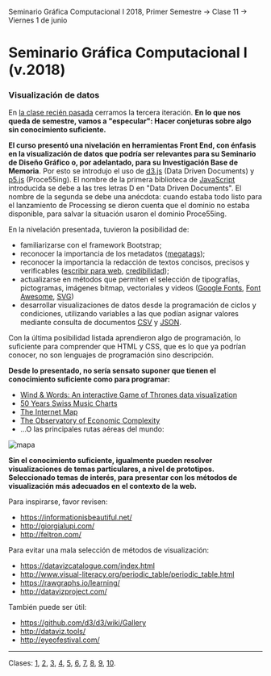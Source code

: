 Seminario Gráfica Computacional I 2018, Primer Semestre → Clase 11 → Viernes 1 de junio

# Seminario Gráfica Computacional I (v.2018)

### Visualización de datos

En [la clase recién pasada](https://github.com/profesorfaco/dgp502_10/) cerramos la tercera iteración. **En lo que nos queda de semestre, vamos a "especular": Hacer conjeturas sobre algo sin conocimiento suficiente.**

**El curso presentó una nivelación en herramientas Front End, con énfasis en la visualización de datos que podría ser relevantes para su Seminario de Diseño Gráfico o, por adelantado, para su Investigación Base de Memoria**. Por esto se introdujo el uso de [d3.js](https://d3js.org/) (Data Driven Documents) y [p5.js](https://p5js.org/es/) (Proce55ing). El nombre de la primera biblioteca de [JavaScript](https://www.javascript.com/learn/strings) introducida se debe a las tres letras D en "Data Driven Documents". El nombre de la segunda se debe una anécdota: cuando estaba todo listo para el lanzamiento de Processing se dieron cuenta que el dominio no estaba disponible, para salvar la situación usaron el dominio Proce55ing.

En la nivelación presentada, tuvieron la posibilidad de:

- familiarizarse con el framework Bootstrap;
- reconocer la importancia de los metadatos ([megatags](https://megatags.co/)); 
- reconocer la importancia la redacción de textos concisos, precisos y verificables ([escribir para web](https://www.nngroup.com/topic/writing-web/), [credibilidad](http://credibility.stanford.edu/guidelines/index.html));
- actualizarse en métodos que permiten el selección de tipografías, pictogramas, imágenes bitmap, vectoriales y videos ([Google Fonts](https://fonts.google.com/), [Font Awesome](https://fontawesome.com/), [SVG](https://developer.mozilla.org/en-US/docs/Web/SVG/Tutorial/Introduction))
- desarrollar visualizaciones de datos desde la programación de ciclos y condiciones, utilizando variables a las que podían asignar valores mediante consulta de documentos [CSV](https://es.wikipedia.org/wiki/Valores_separados_por_comas) y [JSON](https://es.wikipedia.org/wiki/JSON).

Con la última posibilidad listada aprendieron algo de programación, lo suficiente para comprender que HTML y CSS, que es lo que ya podrían conocer, no son lenguajes de programación sino descripción. 

**Desde lo presentado, no sería sensato suponer que tienen el conocimiento suficiente como para programar:** 

- [Wind & Words: An interactive Game of Thrones data visualization](http://beta.wind-and-words.com/)
- [50 Years Swiss Music Charts](https://50-jahre-hitparade.ch/)
- [The Internet Map](http://internet-map.net/)
- [The Observatory of Economic Complexity](https://atlas.media.mit.edu/en/visualize/tree_map/hs92/export/chl/all/show/2016/)
- …O las principales rutas aéreas del mundo:

![mapa](https://cdn-images-1.medium.com/max/2000/1*3QWmqtaUPYW_hdNgQCf44g.png)

**Sin el conocimiento suficiente, igualmente pueden resolver visualizaciones de temas particulares, a nivel de prototipos. Seleccionado temas de interés, para presentar con los métodos de visualización más adecuados en el contexto de la web.**  

Para inspirarse, favor revisen:

- https://informationisbeautiful.net/
- http://giorgialupi.com/
- http://feltron.com/

Para evitar una mala selección de métodos de visualización:

- https://datavizcatalogue.com/index.html
- http://www.visual-literacy.org/periodic_table/periodic_table.html
- https://rawgraphs.io/learning/
- http://datavizproject.com/

También puede ser útil: 

- https://github.com/d3/d3/wiki/Gallery
- http://dataviz.tools/
- http://eyeofestival.com/

- - - - 

Clases: [1](https://github.com/profesorfaco/dgp502_1/), [2](https://github.com/profesorfaco/dgp502_2/), [3](https://github.com/profesorfaco/dgp502_3/), [4](https://github.com/profesorfaco/dgp502_4/), [5](https://github.com/profesorfaco/dgp502_5/), [6](https://github.com/profesorfaco/dgp502_6/), [7](https://github.com/profesorfaco/dgp502_7/), [8](https://github.com/profesorfaco/dgp502_8/), [9](https://github.com/profesorfaco/dgp502_9/), [10](https://github.com/profesorfaco/dgp502_10/).
